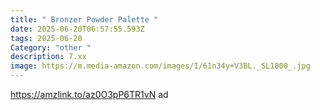 ```yaml
---
title: " Bronzer Powder Palette "
date: 2025-06-20T06:57:55.593Z
tags: 2025-06-20
Category: "other "
description: 7.xx
image: https://m.media-amazon.com/images/I/61n34y+V3BL._SL1000_.jpg
---
```

https://amzlink.to/az0O3pP6TR1vN  ad